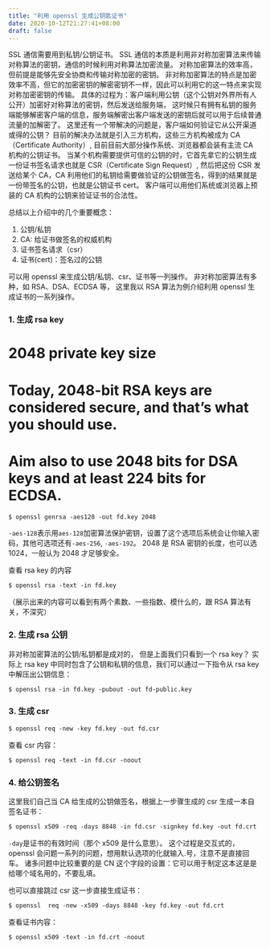 ```yaml
---
title: "利用 openssl 生成公钥匙证书"
date: 2020-10-12T21:27:41+08:00
draft: false
---
```


SSL 通信需要用到私钥/公钥证书。
SSL 通信的本质是利用非对称加密算法来传输对称算法的密钥，通信的时候利用对称算法加密流量。
对称加密算法的效率高，但前提是能够先安全协商和传输对称加密的密钥。
非对称加密算法的特点是加密效率不高，但它的加密密钥的解密密钥不一样，因此可以利用它的这一特点来实现对称加密密钥的传输。
具体的过程为：客户端利用公钥（这个公钥对外界所有人公开）加密好对称算法的密钥，然后发送给服务端，
这时候只有拥有私钥的服务端能够解密客户端的信息，服务端解密出客户端发送的密钥后就可以用于后续普通流量的加解密了。
这里还有一个带解决的问题是，客户端如何验证它从公开渠道或得的公钥？
目前的解决办法就是引入三方机构，这些三方机构被成为 CA（Certificate Authority）, 
目前目前大部分操作系统、浏览器都会装有主流 CA 机构的公钥证书。
当某个机构需要提供可信的公钥的时，它首先拿它的公钥生成一份证书签名请求也就是 CSR（Certificate Sign Request）,
然后把这份 CSR 发送给某个 CA，CA 利用他们的私钥给需要做验证的公钥做签名，得到的结果就是一份带签名的公钥，也就是公钥证书 cert。
客户端可以用他们系统或浏览器上预装的 CA 机构的公钥来验证证书的合法性。

总结以上介绍中的几个重要概念：

1. 公钥/私钥
2. CA: 给证书做签名的权威机构
3. 证书签名请求（csr）
4. 证书(cert)：签名过的公钥

可以用 openssl 来生成公钥/私钥、csr、证书等一列操作。
非对称加密算法有多种，如 RSA、DSA、ECDSA 等，
这里我以 RSA 算法为例介绍利用 openssl 生成证书的一系列操作。

### 1. 生成 rsa key

# 2048 private key size
# Today, 2048-bit RSA keys are considered secure, and that’s what you should use.
# Aim also to use 2048 bits for DSA keys and at least 224 bits for ECDSA.

```txt
$ openssl genrsa -aes128 -out fd.key 2048
```

`-aes-128`表示用`aes-128`加密算法保护密钥，设置了这个选项后系统会让你输入密码，其他可选项还有`-aes-256`, `-aes-192`。
2048 是 RSA 密钥的长度，也可以选 1024，一般认为 2048 才足够安全。

查看 rsa key 的内容

```txt
$ openssl rsa -text -in fd.key
```
（展示出来的内容可以看到有两个素数、一些指数、模什么的，跟 RSA 算法有关，不深究）

### 2. 生成 rsa 公钥

非对称加密算法的公钥/私钥都是成对的，
但是上面我们只看到一个 rsa key？
实际上 rsa key 中同时包含了公钥和私钥的信息，我们可以通过一下指令从 rsa key 中解压出公钥信息：

```txt
$ openssl rsa -in fd.key -pubout -out fd-public.key
```

### 3. 生成 csr

```txt
$ openssl req -new -key fd.key -out fd.csr
```

查看 csr 内容：

```txt
$ openssl req -text -in fd.csr -noout
```

### 4. 给公钥签名

这里我们自己当 CA 给生成的公钥做签名，根据上一步骤生成的 csr 生成一本自签名证书：

```txt
$ openssl x509 -req -days 8848 -in fd.csr -signkey fd.key -out fd.crt
```

`-day`是证书的有效时间（那个 x509 是什么意思）。
这个过程是交互式的，openssl 会问题一系列的问题，想用默认选项的化就输入.号，注意不是直接回车。
诸多问题中比较重要的是 CN 这个字段的设置：它可以用于制定这本这是是给哪个域名用的，不要乱填。

也可以直接跳过 csr 这一步直接生成证书：

```txt
$ openssl  req -new -x509 -days 8848 -key fd.key -out fd.crt
```

查看证书内容：

```txt
$ openssl x509 -text -in fd.crt -noout
```
